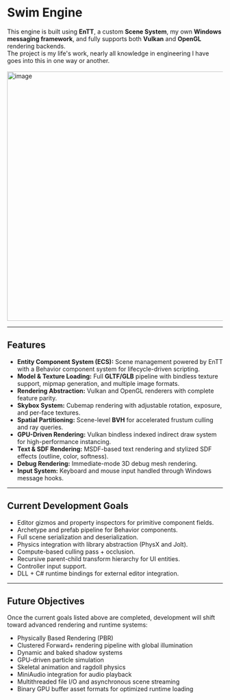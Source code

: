 # Swim Engine

This engine is built using **EnTT**, a custom **Scene System**, my own **Windows messaging framework**, and fully supports both **Vulkan** and **OpenGL** rendering backends.  
The project is my life's work, nearly all knowledge in engineering I have goes into this in one way or another.
<br>
<br>
<img width="1260" height="583" alt="image" src="https://github.com/user-attachments/assets/b4a0f02d-65f6-4f38-b40c-8fc865500420" />

---

## Features

- **Entity Component System (ECS):** Scene management powered by EnTT with a Behavior component system for lifecycle-driven scripting.  
- **Model & Texture Loading:** Full **GLTF/GLB** pipeline with bindless texture support, mipmap generation, and multiple image formats.  
- **Rendering Abstraction:** Vulkan and OpenGL renderers with complete feature parity.  
- **Skybox System:** Cubemap rendering with adjustable rotation, exposure, and per-face textures.  
- **Spatial Partitioning:** Scene-level **BVH** for accelerated frustum culling and ray queries.  
- **GPU-Driven Rendering:** Vulkan bindless indexed indirect draw system for high-performance instancing.  
- **Text & SDF Rendering:** MSDF-based text rendering and stylized SDF effects (outline, color, softness).  
- **Debug Rendering:** Immediate-mode 3D debug mesh rendering.  
- **Input System:** Keyboard and mouse input handled through Windows message hooks.

---

## Current Development Goals

- Editor gizmos and property inspectors for primitive component fields.  
- Archetype and prefab pipeline for Behavior components.  
- Full scene serialization and deserialization.  
- Physics integration with library abstraction (PhysX and Jolt).  
- Compute-based culling pass + occlusion.  
- Recursive parent-child transform hierarchy for UI entities.  
- Controller input support.  
- DLL + C# runtime bindings for external editor integration.

---

## Future Objectives

Once the current goals listed above are completed, development will shift toward advanced rendering and runtime systems:

- Physically Based Rendering (PBR)  
- Clustered Forward+ rendering pipeline with global illumination  
- Dynamic and baked shadow systems  
- GPU-driven particle simulation  
- Skeletal animation and ragdoll physics  
- MiniAudio integration for audio playback  
- Multithreaded file I/O and asynchronous scene streaming  
- Binary GPU buffer asset formats for optimized runtime loading

